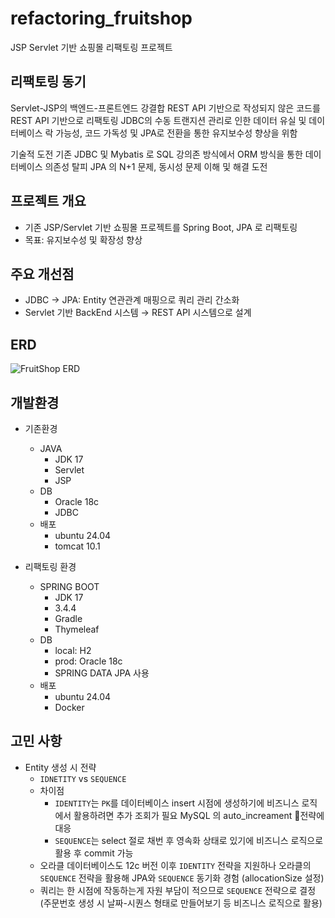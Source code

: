 # refactoring_fruitshop

JSP Servlet 기반 쇼핑몰 리팩토링 프로젝트

## 리팩토링 동기

Servlet-JSP의 백엔드-프론트엔드 강결합
REST API 기반으로 작성되지 않은 코드를 REST API 기반으로 리팩토링
JDBC의 수동 트랜지션 관리로 인한 데이터 유실 및 데이터베이스 락 가능성, 
코드 가독성 및 JPA로 전환을 통한 유지보수성 향상을 위함

기술적 도전
기존 JDBC 및 Mybatis 로 SQL 강의존 방식에서 ORM 방식을 통한 데이터베이스 의존성 탈피
JPA 의 N+1 문제, 동시성 문제 이해 및 해결 도전

## 프로젝트 개요

- 기존 JSP/Servlet 기반 쇼핑몰 프로젝트를 Spring Boot, JPA 로 리팩토링
- 목표: 유지보수성 및 확장성 향상

## 주요 개선점

- JDBC → JPA: Entity 연관관계 매핑으로 쿼리 관리 간소화
- Servlet 기반 BackEnd 시스템 → REST API 시스템으로 설계

## ERD
![FruitShop ERD](https://www.erdcloud.com/d/7S9xt8SMDxY87zEFz)



##  개발환경

- 기존환경
	- JAVA
		- JDK 17
		- Servlet
		- JSP
	- DB
		- Oracle 18c
		- JDBC
	- 배포
		- ubuntu 24.04
		- tomcat 10.1

- 리팩토링 환경
	- SPRING BOOT
		- JDK 17
		- 3.4.4
		- Gradle
		- Thymeleaf
	- DB
		- local: H2
		- prod: Oracle 18c
		- SPRING DATA JPA 사용
	- 배포
		- ubuntu 24.04
		- Docker

## 고민 사항

- Entity 생성 시 전략
	- `IDNETITY` vs `SEQUENCE`
	- 차이점
		- `IDENTITY`는 `PK`를 데이터베이스 insert 시점에 생성하기에 비즈니스 로직에서 활용하려면 추가 조회가 필요 MySQL 의 auto_increament 전략에 대응
		- `SEQUENCE`는 select 절로 채번 후 영속화 상태로 있기에 비즈니스 로직으로 활용 후 commit 가능
	- 오라클 데이터베이스도 12c 버전 이후 `IDENTITY` 전략을 지원하나 오라클의 `SEQUENCE` 전략을 활용해 JPA와 `SEQUENCE` 동기화 경험 (allocationSize 설정)
	- 쿼리는 한 시점에 작동하는게 자원 부담이 적으므로 `SEQUENCE` 전략으로 결정 (주문번호 생성 시 날짜-시퀀스 형태로 만들어보기 등 비즈니스 로직으로 활용)


